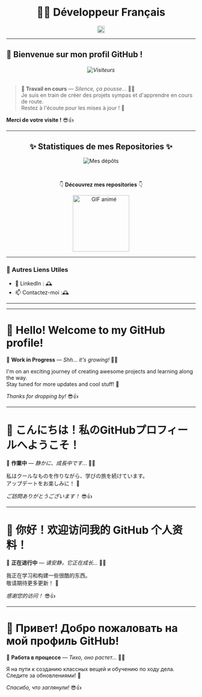 # <div align="center">👨‍💻 Développeur Français</div>
<div align="center"><img src="https://github.com/user-attachments/assets/a9ee410a-339f-42b5-91ae-79c948c52fc0" alt="image" width="20" height="20"></div>

---

## 👋 Bienvenue sur mon profil GitHub !

<h6 align="center">
  <img src="https://count.getloli.com/@siwax74?theme=nixietube" alt="Visiteurs" />
</h6 <br>

> **🚧 Travail en cours** — *Silence, ça pousse...* 🌱✨  
> Je suis en train de créer des projets sympas et d'apprendre en cours de route.  
> Restez à l'écoute pour les mises à jour ! 🚀  

**Merci de votre visite !** 😎👍

---

<div align="center">
    <h2>✨ Statistiques de mes Repositories ✨</h2>

![Mes dépôts](https://github-readme-stats.vercel.app/api/top-langs/?username=Siwax74&layout=compact&theme=radical)

<br>

👇 **Découvrez mes repositories** 👇

<a href="https://github.com/siwax74?tab=repositories">
    <img src="https://media2.giphy.com/media/v1.Y2lkPTc5MGI3NjExbGlwMWtzNWVxZjZ3ZW03cmR2aHZiMjI3aXJvcWVmMTFqMXF1bmszZiZlcD12MV9pbnRlcm5hbF9naWZfYnlfaWQmY3Q9Zw/j4tkXKMHSJaeTpx4a6/200.webp" alt="GIF animé" width="150"/>
</a>

</div>

---

### 🔗 Autres Liens Utiles

- 💼 LinkedIn : 🕰
- 📫 Contactez-moi :🕰

---

************************************************************************************************************
# 👋 Hello! Welcome to my GitHub profile!

🚧 **Work in Progress** — *Shh... it's growing!* 🌱✨

I'm on an exciting journey of creating awesome projects and learning along the way.  
Stay tuned for more updates and cool stuff! 🚀

*Thanks for dropping by!* 😎👍

************************************************************************************************************
# 👋 こんにちは！私のGitHubプロフィールへようこそ！

🚧 **作業中** — *静かに、成長中です...* 🌱✨

私はクールなものを作りながら、学びの旅を続けています。  
アップデートをお楽しみに！ 🚀

*ご訪問ありがとうございます！* 😎👍

************************************************************************************************************
# 👋 你好！欢迎访问我的 GitHub 个人资料！

🚧 **正在进行中** — *请安静，它正在成长...* 🌱✨

我正在学习和构建一些很酷的东西。  
敬请期待更多更新！ 🚀

*感谢您的访问！* 😎👍

************************************************************************************************************
# 👋 Привет! Добро пожаловать на мой профиль GitHub!

🚧 **Работа в процессе** — *Тихо, оно растет...* 🌱✨

Я на пути к созданию классных вещей и обучению по ходу дела.  
Следите за обновлениями! 🚀

*Спасибо, что заглянули!* 😎👍

